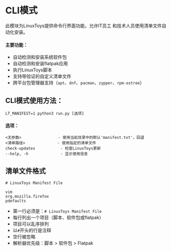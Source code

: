 # CLI模式

此模块为LinuxToys提供命令行界面功能，允许IT员工
和技术人员使用清单文件自动化安装。

#### 主要功能：
- 自动检测和安装系统软件包
- 自动检测和安装flatpak应用
- 执行LinuxToys脚本
- 支持带验证的自定义清单文件
- 跨平台包管理器支持（`apt`、`dnf`、`pacman`、`zypper`、`rpm-ostree`）

## CLI模式使用方法：
```
LT_MANIFEST=1 python3 run.py [选项]
```

#### 选项：
    <无参数>                - 使用当前目录中的默认'manifest.txt'，回退
    <清单路径>              - 使用指定的清单文件
    check-updates           - 检查LinuxToys更新
    --help, -h              - 显示使用信息

## 清单文件格式
```
# LinuxToys Manifest File

vim
org.mozilla.firefox
pdefaults
```

- 第一行必须是：`# LinuxToys Manifest File`
- 每行列出一个项目（脚本、软件包或flatpak）
- 项目可以乱序排列
- 以`#`开头的行是注释
- 空行被忽略
- 解析器优先级：脚本 > 软件包 > Flatpak
